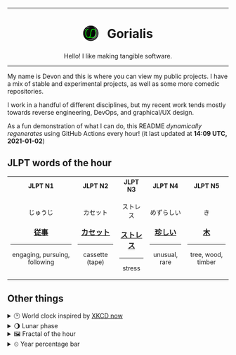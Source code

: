 ***

<h1 align="center">
<sub>
    <img src="readme/resources/avatar.png" height="36">
</sub>
&nbsp;
Gorialis
</h1>
<p align="center">
Hello! I like making tangible software.
</p>

***

My name is Devon and this is where you can view my public projects. I have a mix of stable and experimental projects, as well as some more comedic repositories.

I work in a handful of different disciplines, but my recent work tends mostly towards reverse engineering, DevOps, and graphical/UX design.

As a fun demonstration of what I can do, this README *dynamically regenerates* using GitHub Actions every hour! (it last updated at **14:09 UTC, 2021-01-02**)

<h2>JLPT words of the hour</h2>
<table>
    <tr>
        <th>JLPT N1</th>
        <th>JLPT N2</th>
        <th>JLPT N3</th>
        <th>JLPT N4</th>
        <th>JLPT N5</th>
    </tr>
    <tr>
        <td>
            <p align="center">じゅうじ</p>
            <h3 align="center"><b><a href="https://jisho.org/search/%E5%BE%93%E4%BA%8B">従事</a></b></h3>
            <hr>
            <p align="center">engaging,<wbr> pursuing,<wbr> following</p>
        </td>
        <td>
            <p align="center">カセット</p>
            <h3 align="center"><b><a href="https://jisho.org/search/%E3%82%AB%E3%82%BB%E3%83%83%E3%83%88">カセット</a></b></h3>
            <hr>
            <p align="center">cassette (tape)</p>
        </td>
        <td>
            <p align="center">ストレス</p>
            <h3 align="center"><b><a href="https://jisho.org/search/%E3%82%B9%E3%83%88%E3%83%AC%E3%82%B9">ストレス</a></b></h3>
            <hr>
            <p align="center">stress</p>
        </td>
        <td>
            <p align="center">めずらしい</p>
            <h3 align="center"><b><a href="https://jisho.org/search/%E7%8F%8D%E3%81%97%E3%81%84">珍しい</a></b></h3>
            <hr>
            <p align="center">unusual,<wbr> rare</p>
        </td>
        <td>
            <p align="center">き</p>
            <h3 align="center"><b><a href="https://jisho.org/search/%E6%9C%A8">木</a></b></h3>
            <hr>
            <p align="center">tree,<wbr> wood,<wbr> timber</p>
        </td>
    </tr>
</table>

<h2>Other things</h2>
<details>
<summary>🕑  World clock inspired by <a href="https://xkcd.com/now">XKCD now</a></summary>

> <img src="generated/now.png" width="512">

</details>
<details>
<summary>🌖 Lunar phase</summary>

The moon is approximately 66.08% through its phase (Waning Gibbous).

</details>
<details>
<summary>&#x1f5bc; Fractal of the hour</summary>

> <img src="generated/fractal.png" width="512">

</details>
<details>
<summary>&#x23f2; Year percentage bar</summary>
<pre><code>2021 [▁▁▁▁▁▁▁▁▁▁▁▁▁▁▁▁▁▁▁▁] 0.44%</code></pre>
</details>
